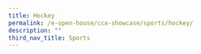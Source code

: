 ```yaml
---
title: Hockey
permalink: /e-open-house/cca-showcase/sports/hockey/
description: ""
third_nav_title: Sports
---
```

